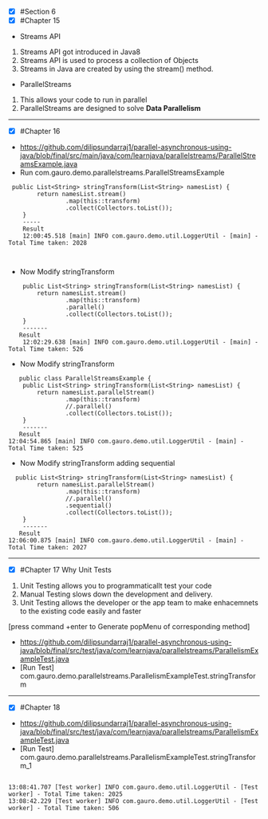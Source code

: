 - [x] #Section 6
- [x] #Chapter 15
* Streams API
1. Streams API got introduced in Java8
2. Streams API is used to process a collection of Objects
3. Streams in Java are created by using the stream() method.

* ParallelStreams
1. This allows your code to run in parallel
2. ParallelStreams are designed to solve **Data Parallelism**

------------
- [x] #Chapter 16
* https://github.com/dilipsundarraj1/parallel-asynchronous-using-java/blob/final/src/main/java/com/learnjava/parallelstreams/ParallelStreamsExample.java
* Run com.gauro.demo.parallelstreams.ParallelStreamsExample 
``` 
 public List<String> stringTransform(List<String> namesList) {
        return namesList.stream()
                .map(this::transform)
                .collect(Collectors.toList());
    }
    -----
    Result
    12:00:45.518 [main] INFO com.gauro.demo.util.LoggerUtil - [main] - Total Time taken: 2028
    
    
```
- Now Modify stringTransform
``` 
    public List<String> stringTransform(List<String> namesList) {
        return namesList.stream()
                .map(this::transform)
                .parallel()
                .collect(Collectors.toList());
    }
    -------
   Result
    12:02:29.638 [main] INFO com.gauro.demo.util.LoggerUtil - [main] - Total Time taken: 526
```
- Now Modify stringTransform
``` 
   public class ParallelStreamsExample {
    public List<String> stringTransform(List<String> namesList) {
        return namesList.parallelStream()
                .map(this::transform)
                //.parallel()
                .collect(Collectors.toList());
    }
    -------
   Result
12:04:54.865 [main] INFO com.gauro.demo.util.LoggerUtil - [main] - Total Time taken: 525
```
- Now Modify stringTransform adding sequential
``` 
  public List<String> stringTransform(List<String> namesList) {
        return namesList.parallelStream()
                .map(this::transform)
                //.parallel()
                .sequential()
                .collect(Collectors.toList());
    }
    -------
   Result
12:06:00.875 [main] INFO com.gauro.demo.util.LoggerUtil - [main] - Total Time taken: 2027
```


------------
- [x] #Chapter 17
Why Unit Tests
1. Unit Testing allows you to programmaticallt test your code
2. Manual Testing slows down the development and delivery.
3. Unit Testing allows the developer or the app team to make enhacemnets to the existing code easily and faster
  
[press command +enter to Generate popMenu of corresponding method]
* https://github.com/dilipsundarraj1/parallel-asynchronous-using-java/blob/final/src/test/java/com/learnjava/parallelstreams/ParallelismExampleTest.java
* [Run Test] com.gauro.demo.parallelstreams.ParallelismExampleTest.stringTransform  

------------
- [x] #Chapter 18
* https://github.com/dilipsundarraj1/parallel-asynchronous-using-java/blob/final/src/test/java/com/learnjava/parallelstreams/ParallelismExampleTest.java
* [Run Test] com.gauro.demo.parallelstreams.ParallelismExampleTest.stringTransform_1

``` 

13:08:41.707 [Test worker] INFO com.gauro.demo.util.LoggerUtil - [Test worker] - Total Time taken: 2025
13:08:42.229 [Test worker] INFO com.gauro.demo.util.LoggerUtil - [Test worker] - Total Time taken: 506

```

